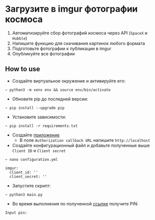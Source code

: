 # Загрузите в imgur фотографии космоса
1. Автоматизируйте сбор фотографий космоса через API (`SpaceX` и `Hubble`)
2. Напишите функцию для скачивания картинок любого формата
3. Подготовьте фотографии к публикации в imgur
4. Опубликуйте все фотографии

## How to use
* Создайте виртуальное окружение и активируйте его:
```shell script
~ python3 -m venv env && source env/bin/activate
```
* Обновите pip до последней версии:
```shell script
~ pip install --upgrade pip
```
* Установите зависимости:
```shell script
~ pip install -r requirements.txt
```
* Создайте [приложение](https://api.imgur.com/oauth2/addclient)
    - В поле `Authorization callback URL` напишите `http://localhost`
* Создайте конфигурационный файл и добавьте полученные выше `Client ID` и `Client secret`
```shell script
~ nano configuration.yml
```
```
imgur:
  client_id: ''
  client_secret: ''
```
* Запустите скрипт:
```shell script
~ python3 main.py
```

* Во время выполнения по полученной [ссылке](https://api.imgur.com/oauth2/authorize) получите PIN: 
```
Input pin: 
```